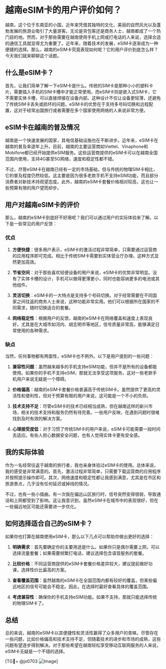 # 越南eSIM卡的用户评价如何？

越南，这个位于东南亚的小国，近年来凭借其独特的文化、美丽的自然风光以及蓬勃发展的旅游业吸引了大量游客。无论是背包客还是商务人士，越南都成了一个热门目的地。然而，对于那些需要在越南使用手机上网或打电话的人来说，选择合适的通信工具就显得尤为重要了。近年来，随着技术的发展，eSIM卡逐渐成为一种便捷的选择。那么，越南的eSIM卡究竟表现如何呢？它的用户评价到底怎么样？今天我们就来聊聊这个话题。

## 什么是eSIM卡？

首先，让我们简单了解一下eSIM卡是什么。传统的SIM卡是那种小小的塑料卡片，需要插入手机的SIM卡槽中才能正常使用。而eSIM卡则是嵌入式SIM卡，它不需要实体卡槽，可以直接焊接在设备内部。这种设计不仅让设备更轻薄，还避免了传统SIM卡丢失或损坏的问题。eSIM卡的优势在于支持多号码切换和远程配置，这对于经常出国旅行或者需要在多个国家使用网络的人来说非常方便。

## eSIM卡在越南的普及情况

越南是一个快速发展的国家，其电信基础设施也在不断进步。近年来，eSIM卡在越南的普及率逐年上升。目前，越南的主要运营商如Viettel、Vinaphone和Mobifone都已经开始提供eSIM服务。这些运营商提供的eSIM卡可以在越南全国范围内使用，支持4G甚至5G网络，速度和稳定性都不错。

不过，尽管eSIM卡在越南已经有一定的市场基础，但与传统的物理SIM卡相比，它的普及程度仍然较低。这主要是因为很多老款手机不支持eSIM功能，而且部分消费者对新技术持观望态度。此外，越南的eSIM卡套餐价格相对较高，这也让一些预算有限的用户望而却步。

## 用户对越南eSIM卡的评价

那么，越南的eSIM卡到底好不好用呢？我们可以通过用户的实际体验来了解。以下是一些常见的用户反馈：

### 优点

1. **方便快捷**：很多用户表示，eSIM卡的激活过程非常简单，只需要通过运营商的应用程序即可完成。相比于传统SIM卡需要到实体营业厅办理，这种方式显然更加高效。
   
2. **节省空间**：对于那些喜欢轻便设备的用户来说，eSIM卡的优势非常明显。没有了实体卡槽的设计，手机可以做得更薄更小，同时也能容纳更多的电池或其他组件。

3. **灵活切换**：eSIM卡的一大特点是支持多个号码切换。对于经常需要在不同国家之间往返的商务人士来说，这种功能非常实用。他们可以根据所在国家的不同需求，随时切换适合的套餐。

4. **网络稳定性**：根据用户的反馈，越南的eSIM卡在网络覆盖和速度上表现良好。尤其是在大城市如河内、胡志明市等地区，信号质量非常高，能够满足日常使用的各种需求。

### 缺点

当然，任何事物都有两面性，eSIM卡也不例外。以下是用户提到的一些问题：

1. **兼容性问题**：虽然越来越多的手机支持eSIM功能，但并不是所有的设备都能使用。如果你的手机不支持eSIM，那就无法享受这项服务。这对一些老款手机用户来说无疑是一个障碍。

2. **价格偏高**：越南的eSIM卡套餐价格普遍高于传统SIM卡。虽然提供了更高的灵活性和便利性，但对于预算有限的用户来说，这可能是一个不小的负担。

3. **技术支持不足**：尽管eSIM卡的技术已经相当成熟，但在越南这样的新兴市场，相关的技术支持和服务仍然有待完善。一些用户反映，在遇到问题时很难找到及时有效的解决方案。

4. **心理接受度低**：对于习惯了传统SIM卡的用户来说，eSIM卡可能需要一段时间去适应。有些人担心数据安全问题，也有人觉得实体卡更有安全感。

## 我的实际体验

作为一名经常往返于越南的旅行者，我也亲身体验过eSIM卡的使用。总体来说，我的感受是非常满意的。首先，激活过程非常简单，只需要下载运营商的应用程序并按照提示操作即可。其次，网络速度和稳定性都让我感到满意，尤其是在市区和旅游景点，几乎没有任何延迟或掉线的情况。

不过，也有一些小插曲。有一次我在偏远山区旅行时，信号突然变得很弱，导致通话和上网都受到了影响。这让我意识到，虽然eSIM卡在城市中的表现很好，但在一些偏远地区可能还需要进一步优化。

## 如何选择适合自己的eSIM卡？

如果你也打算在越南使用eSIM卡，那么以下几点可以帮助你做出更好的选择：

1. **明确需求**：首先要确定你的主要用途是什么。如果你只是偶尔需要上网，可以选择流量套餐；如果需要频繁打电话，建议选择包含语音服务的套餐。

2. **比较价格**：不同运营商提供的eSIM卡套餐价格差异较大，建议提前做好功课，选择性价比最高的方案。

3. **查看覆盖范围**：虽然越南的eSIM卡在全国范围内都有较好的覆盖，但某些偏远地区的信号可能会不稳定。因此，在选择时最好查看具体的覆盖范围。

4. **考虑兼容性**：确保你的手机支持eSIM功能。如果不支持，那就只能选择传统的物理SIM卡了。

## 总结

总的来说，越南的eSIM卡以其便捷性和灵活性赢得了众多用户的青睐。尽管存在一些问题，比如价格偏高和技术支持不足，但随着技术的进步和市场的成熟，这些问题有望逐步得到解决。对于那些希望在越南轻松享受移动互联网服务的人来说，eSIM卡无疑是一个不错的选择。

[TG💪+ @jx0703 ![Image](https://github.com/user-attachments/assets/dbca1d08-cadb-493c-b0ec-ad6f7a83f270)]